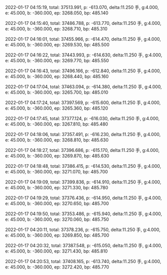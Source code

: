 2022-01-17 04:15:19, total: 37513.991, p: -613.070, delta:11.250 手, g:4.000, e: 45.000, b: -360.000, ep: 3268.050, bp: 485.140

2022-01-17 04:15:40, total: 37486.788, p: -613.770, delta:11.250 手, g:4.000, e: 45.000, b: -360.000, ep: 3268.710, bp: 485.310

2022-01-17 04:16:01, total: 37455.966, p: -614.470, delta:11.250 手, g:4.000, e: 45.000, b: -360.000, ep: 3269.530, bp: 485.500

2022-01-17 04:16:22, total: 37443.993, p: -614.630, delta:11.250 手, g:4.000, e: 45.000, b: -360.000, ep: 3269.770, bp: 485.550

2022-01-17 04:16:43, total: 37496.166, p: -612.840, delta:11.250 手, g:4.000, e: 45.000, b: -360.000, ep: 3268.440, bp: 485.160

2022-01-17 04:17:04, total: 37463.094, p: -614.380, delta:11.250 手, g:4.000, e: 45.000, b: -360.000, ep: 3265.700, bp: 485.010

2022-01-17 04:17:24, total: 37397.569, p: -615.600, delta:11.250 手, g:4.000, e: 45.000, b: -360.000, ep: 3265.360, bp: 485.120

2022-01-17 04:17:45, total: 37377.124, p: -616.030, delta:11.250 手, g:4.000, e: 45.000, b: -360.000, ep: 3267.810, bp: 485.480

2022-01-17 04:18:06, total: 37357.491, p: -616.230, delta:11.250 手, g:4.000, e: 45.000, b: -360.000, ep: 3268.810, bp: 485.630

2022-01-17 04:18:27, total: 37396.686, p: -615.170, delta:11.250 手, g:4.000, e: 45.000, b: -360.000, ep: 3269.870, bp: 485.630

2022-01-17 04:18:48, total: 37386.415, p: -614.530, delta:11.250 手, g:4.000, e: 45.000, b: -360.000, ep: 3271.070, bp: 485.700

2022-01-17 04:19:09, total: 37399.836, p: -614.910, delta:11.250 手, g:4.000, e: 45.000, b: -360.000, ep: 3271.330, bp: 485.780

2022-01-17 04:19:29, total: 37376.436, p: -614.950, delta:11.250 手, g:4.000, e: 45.000, b: -360.000, ep: 3270.650, bp: 485.700

2022-01-17 04:19:50, total: 37353.486, p: -615.940, delta:11.250 手, g:4.000, e: 45.000, b: -360.000, ep: 3270.060, bp: 485.750

2022-01-17 04:20:11, total: 37378.236, p: -615.750, delta:11.250 手, g:4.000, e: 45.000, b: -360.000, ep: 3269.850, bp: 485.700

2022-01-17 04:20:32, total: 37387.548, p: -615.050, delta:11.250 手, g:4.000, e: 45.000, b: -360.000, ep: 3271.430, bp: 485.810

2022-01-17 04:20:53, total: 37408.165, p: -613.740, delta:11.250 手, g:4.000, e: 45.000, b: -360.000, ep: 3272.420, bp: 485.770
